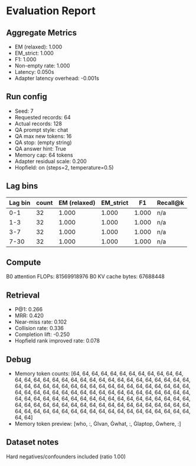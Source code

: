 # Evaluation Report

## Aggregate Metrics

- EM (relaxed): 1.000
- EM_strict: 1.000
- F1: 1.000
- Non-empty rate: 1.000
- Latency: 0.050s
- Adapter latency overhead: -0.001s

## Run config
- Seed: 7
- Requested records: 64
- Actual records: 128
- QA prompt style: chat
- QA max new tokens: 16
- QA stop: (empty string)
- QA answer hint: True
- Memory cap: 64 tokens
- Adapter residual scale: 0.200
- Hopfield: on (steps=2, temperature=0.5)

## Lag bins
| Lag bin | count | EM (relaxed) | EM_strict | F1 | Recall@k |
| ------- | ----- | ------------- | --------- | --- | -------- |
| 0-1 | 32 | 1.000 | 1.000 | 1.000 | n/a |
| 1-3 | 32 | 1.000 | 1.000 | 1.000 | n/a |
| 3-7 | 32 | 1.000 | 1.000 | 1.000 | n/a |
| 7-30 | 32 | 1.000 | 1.000 | 1.000 | n/a |

## Compute
B0 attention FLOPs: 81569918976
B0 KV cache bytes: 67688448

## Retrieval
- P@1: 0.266
- MRR: 0.420
- Near-miss rate: 0.102
- Collision rate: 0.336
- Completion lift: -0.250
- Hopfield rank improved rate: 0.078

## Debug
- Memory token counts: [64, 64, 64, 64, 64, 64, 64, 64, 64, 64, 64, 64, 64, 64, 64, 64, 64, 64, 64, 64, 64, 64, 64, 64, 64, 64, 64, 64, 64, 64, 64, 64, 64, 64, 64, 64, 64, 64, 64, 64, 64, 64, 64, 64, 64, 64, 64, 64, 64, 64, 64, 64, 64, 64, 64, 64, 64, 64, 64, 64, 64, 64, 64, 64, 64, 64, 64, 64, 64, 64, 64, 64, 64, 64, 64, 64, 64, 64, 64, 64, 64, 64, 64, 64, 64, 64, 64, 64, 64, 64, 64, 64, 64, 64, 64, 64, 64, 64, 64, 64, 64, 64, 64, 64, 64, 64, 64, 64, 64, 64, 64, 64, 64, 64, 64, 64, 64, 64, 64, 64, 64, 64, 64, 64, 64, 64, 64, 64]
- Memory token preview: [who, :, ĠIvan, Ġwhat, :, Ġlaptop, Ġwhere, :]

## Dataset notes
Hard negatives/confounders included (ratio 1.00)